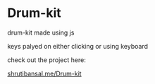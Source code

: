 # Drum-kit
drum-kit made using js 

keys palyed on either clicking or using keyboard

check out the project here:

[shrutibansal.me/Drum-kit](shrutibansal.me/Drum-kit/)
